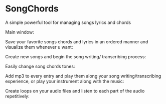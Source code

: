 # SongChords

A simple powerful tool for managing songs lyrics and chords

Main window:


Save your favorite songs chords and lyrics in an ordered manner and visualize them whenever u want:



Create new songs and begin the song writing/ transcribing process:



Easily change song chords tones:



Add mp3 to every entry and play them along your song writing/transcribing experience, or play your instrument along with the music:


Create loops on your audio files and listen to each part of the audio repetitively:



